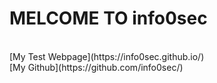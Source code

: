 # MELCOME TO info0sec
<br/>
[My Test Webpage](https://info0sec.github.io/)
<br/>
[My Github](https://github.com/info0sec/)
